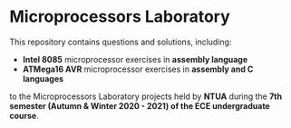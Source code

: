 # Microprocessors Laboratory

This repository contains questions and solutions, including:

  - **Intel 8085** microprocessor exercises in **assembly language**
  - **ATMega16 AVR** microprocessor exercises in **assembly and C languages**

to the Microprocessors Laboratory projects held by **NTUA** during the **7th semester (Autumn & Winter 2020 - 2021) of the ECE undergraduate course**.
